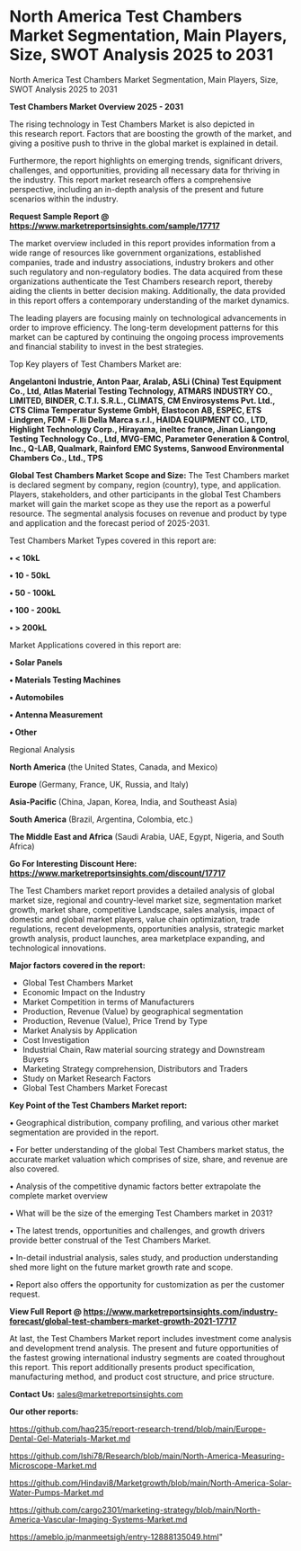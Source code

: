 # North America Test Chambers Market Segmentation, Main Players, Size, SWOT Analysis 2025 to 2031
North America Test Chambers Market Segmentation, Main Players, Size, SWOT Analysis 2025 to 2031

<Strong> Test Chambers Market Overview 2025 - 2031</strong>

The rising technology in Test Chambers Market is also depicted in this research report. Factors that are boosting the growth of the market, and giving a positive push to thrive in the global market is explained in detail.

Furthermore, the report highlights on emerging trends, significant drivers, challenges, and opportunities, providing all necessary data for thriving in the industry. This report market research offers a comprehensive perspective, including an in-depth analysis of the present and future scenarios within the industry.

<strong>Request Sample Report @ <a href=https://www.marketreportsinsights.com/sample/17717>https://www.marketreportsinsights.com/sample/17717</a></strong>

The market overview included in this report provides information from a wide range of resources like government organizations, established companies, trade and industry associations, industry brokers and other such regulatory and non-regulatory bodies. The data acquired from these organizations authenticate the Test Chambers research report, thereby aiding the clients in better decision making. Additionally, the data provided in this report offers a contemporary understanding of the market dynamics.

The leading players are focusing mainly on technological advancements in order to improve efficiency. The long-term development patterns for this market can be captured by continuing the ongoing process improvements and financial stability to invest in the best strategies.

Top Key players of Test Chambers Market are:

<strong>Angelantoni Industrie, Anton Paar, Aralab, ASLi (China) Test Equipment Co., Ltd, Atlas Material Testing Technology, ATMARS INDUSTRY CO., LIMITED, BINDER, C.T.I. S.R.L., CLIMATS, CM Envirosystems Pvt. Ltd., CTS Clima Temperatur Systeme GmbH, Elastocon AB, ESPEC, ETS Lindgren, FDM - F.lli Della Marca s.r.l., HAIDA EQUIPMENT CO., LTD, Highlight Technology Corp., Hirayama, ineltec france, Jinan Liangong Testing Technology Co., Ltd, MVG-EMC, Parameter Generation & Control, Inc., Q-LAB, Qualmark, Rainford EMC Systems, Sanwood Environmental Chambers Co., Ltd., TPS</strong>

<strong><b>Global Test Chambers Market Scope and Size:</b></strong>
The Test Chambers market is declared segment by company, region (country), type, and application. Players, stakeholders, and other participants in the global Test Chambers market will gain the market scope as they use the report as a powerful resource. The segmental analysis focuses on revenue and product by type and application and the forecast period of 2025-2031.

Test Chambers Market Types covered in this report are:

<strong>• < 10kL

• 10 - 50kL

• 50 - 100kL

• 100 - 200kL

• > 200kL</strong>

Market Applications covered in this report are:

<strong>• Solar Panels

• Materials Testing Machines

• Automobiles

• Antenna Measurement

• Other</strong> 

Regional Analysis

<strong>North America</strong> (the United States, Canada, and Mexico)

<strong>Europe</strong> (Germany, France, UK, Russia, and Italy)

<strong>Asia-Pacific</strong> (China, Japan, Korea, India, and Southeast Asia)

<strong>South America</strong> (Brazil, Argentina, Colombia, etc.)

<strong>The Middle East and Africa</strong> (Saudi Arabia, UAE, Egypt, Nigeria, and South Africa)

<strong>Go For Interesting Discount Here: <a href=https://www.marketreportsinsights.com/discount/17717>https://www.marketreportsinsights.com/discount/17717</a></strong>

The Test Chambers market report provides a detailed analysis of global market size, regional and country-level market size, segmentation market growth, market share, competitive Landscape, sales analysis, impact of domestic and global market players, value chain optimization, trade regulations, recent developments, opportunities analysis, strategic market growth analysis, product launches, area marketplace expanding, and technological innovations.

<strong><b>Major factors covered in the report:</b></strong>
<ul>
  <li>Global Test Chambers Market </li>
  <li>Economic Impact on the Industry</li>
  <li>Market Competition in terms of Manufacturers</li>
  <li>Production, Revenue (Value) by geographical segmentation</li>
  <li>Production, Revenue (Value), Price Trend by Type</li>
  <li>Market Analysis by Application</li>
  <li>Cost Investigation</li>
  <li>Industrial Chain, Raw material sourcing strategy and Downstream Buyers</li>
  <li>Marketing Strategy comprehension, Distributors and Traders</li>
  <li>Study on Market Research Factors</li>
  <li>Global Test Chambers Market Forecast</li>
</ul>

<strong><b>Key Point of the Test Chambers Market report:</b></strong>

• Geographical distribution, company profiling, and various other market segmentation are provided in the report.

• For better understanding of the global Test Chambers market status, the accurate market valuation which comprises of size, share, and revenue are also covered.

• Analysis of the competitive dynamic factors better extrapolate the complete market overview

• What will be the size of the emerging Test Chambers market in 2031?

• The latest trends, opportunities and challenges, and growth drivers provide better construal of the Test Chambers Market.

• In-detail industrial analysis, sales study, and production understanding shed more light on the future market growth rate and scope.

• Report also offers the opportunity for customization as per the customer request.

<strong><b>View Full Report @ <a href=https://www.marketreportsinsights.com/industry-forecast/global-test-chambers-market-growth-2021-17717>https://www.marketreportsinsights.com/industry-forecast/global-test-chambers-market-growth-2021-17717</a></b></strong>


At last, the Test Chambers Market report includes investment come analysis and development trend analysis. The present and future opportunities of the fastest growing international industry segments are coated throughout this report. This report additionally presents product specification, manufacturing method, and product cost structure, and price structure.

<strong>Contact Us:</strong>
sales@marketreportsinsights.com

<strong>Our other reports:</strong>

<a href=https://github.com/haq235/report-research-trend/blob/main/Europe-Dental-Gel-Materials-Market.md>https://github.com/haq235/report-research-trend/blob/main/Europe-Dental-Gel-Materials-Market.md</a>

<a href=https://github.com/Ishi78/Research/blob/main/North-America-Measuring-Microscope-Market.md>https://github.com/Ishi78/Research/blob/main/North-America-Measuring-Microscope-Market.md</a>

<a href=https://github.com/Hindavi8/Marketgrowth/blob/main/North-America-Solar-Water-Pumps-Market.md>https://github.com/Hindavi8/Marketgrowth/blob/main/North-America-Solar-Water-Pumps-Market.md</a>

<a href=https://github.com/cargo2301/marketing-strategy/blob/main/North-America-Vascular-Imaging-Systems-Market.md>https://github.com/cargo2301/marketing-strategy/blob/main/North-America-Vascular-Imaging-Systems-Market.md</a>

<a href=https://ameblo.jp/manmeetsigh/entry-12888135049.html>https://ameblo.jp/manmeetsigh/entry-12888135049.html</a>"
